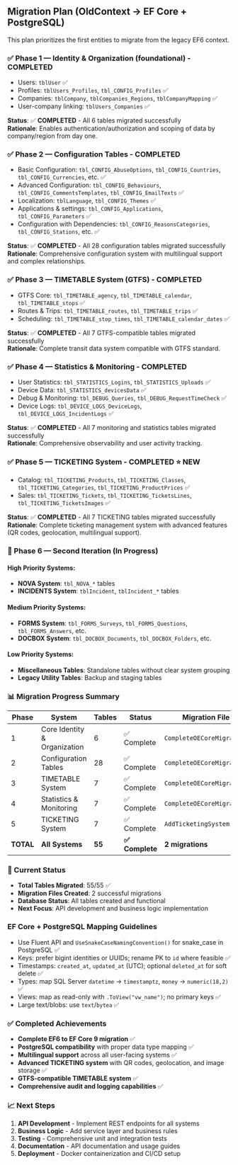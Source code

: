 ## Migration Plan (OldContext → EF Core + PostgreSQL)

This plan prioritizes the first entities to migrate from the legacy EF6 context.

### ✅ Phase 1 — Identity & Organization (foundational) - **COMPLETED**
- Users: `tblUser` ✅
- Profiles: `tblUsers_Profiles`, `tbl_CONFIG_Profiles` ✅
- Companies: `tblCompany`, `tblCompanies_Regions`, `tblCompanyMapping` ✅
- User-company linking: `tblUsers_Companies` ✅

**Status**: ✅ **COMPLETED** - All 6 tables migrated successfully  
**Rationale**: Enables authentication/authorization and scoping of data by company/region from day one.

### ✅ Phase 2 — Configuration Tables - **COMPLETED**
- Basic Configuration: `tbl_CONFIG_AbuseOptions`, `tbl_CONFIG_Countries`, `tbl_CONFIG_Currencies`, etc. ✅
- Advanced Configuration: `tbl_CONFIG_Behaviours`, `tbl_CONFIG_CommentsTemplates`, `tbl_CONFIG_EmailTexts` ✅
- Localization: `tblLanguage`, `tbl_CONFIG_Themes` ✅
- Applications & settings: `tbl_CONFIG_Applications`, `tbl_CONFIG_Parameters` ✅
- Configuration with Dependencies: `tbl_CONFIG_ReasonsCategories`, `tbl_CONFIG_Stations`, etc. ✅

**Status**: ✅ **COMPLETED** - All 28 configuration tables migrated successfully  
**Rationale**: Comprehensive configuration system with multilingual support and complex relationships.

### ✅ Phase 3 — TIMETABLE System (GTFS) - **COMPLETED**
- GTFS Core: `tbl_TIMETABLE_agency`, `tbl_TIMETABLE_calendar`, `tbl_TIMETABLE_stops` ✅
- Routes & Trips: `tbl_TIMETABLE_routes`, `tbl_TIMETABLE_trips` ✅
- Scheduling: `tbl_TIMETABLE_stop_times`, `tbl_TIMETABLE_calendar_dates` ✅

**Status**: ✅ **COMPLETED** - All 7 GTFS-compatible tables migrated successfully  
**Rationale**: Complete transit data system compatible with GTFS standard.

### ✅ Phase 4 — Statistics & Monitoring - **COMPLETED**
- User Statistics: `tbl_STATISTICS_Logins`, `tbl_STATISTICS_Uploads` ✅
- Device Data: `tbl_STATISTICS_devicesData` ✅
- Debug & Monitoring: `tbl_DEBUG_Queries`, `tbl_DEBUG_RequestTimeCheck` ✅
- Device Logs: `tbl_DEVICE_LOGS_DeviceLogs`, `tbl_DEVICE_LOGS_IncidentLogs` ✅

**Status**: ✅ **COMPLETED** - All 7 monitoring and statistics tables migrated successfully  
**Rationale**: Comprehensive observability and user activity tracking.

### ✅ Phase 5 — TICKETING System - **COMPLETED** ⭐ **NEW**
- Catalog: `tbl_TICKETING_Products`, `tbl_TICKETING_Classes`, `tbl_TICKETING_Categories`, `tbl_TICKETING_ProductPrices` ✅
- Sales: `tbl_TICKETING_Tickets`, `tbl_TICKETING_TicketsLines`, `tbl_TICKETING_TicketsImages` ✅

**Status**: ✅ **COMPLETED** - All 7 TICKETING tables migrated successfully  
**Rationale**: Complete ticketing management system with advanced features (QR codes, geolocation, multilingual support).

### 🔄 Phase 6 — Second Iteration (In Progress)
#### High Priority Systems:
- **NOVA System**: `tbl_NOVA_*` tables
- **INCIDENTS System**: `tblIncident`, `tblIncident_*` tables

#### Medium Priority Systems:
- **FORMS System**: `tbl_FORMS_Surveys`, `tbl_FORMS_Questions`, `tbl_FORMS_Answers`, etc.
- **DOCBOX System**: `tbl_DOCBOX_Documents`, `tbl_DOCBOX_Folders`, etc.

#### Low Priority Systems:
- **Miscellaneous Tables**: Standalone tables without clear system grouping
- **Legacy Utility Tables**: Backup and staging tables

### 📊 Migration Progress Summary

| Phase | System | Tables | Status | Migration File |
|-------|--------|--------|--------|----------------|
| 1 | Core Identity & Organization | 6 | ✅ Complete | `CompleteOECoreMigration` |
| 2 | Configuration Tables | 28 | ✅ Complete | `CompleteOECoreMigration` |
| 3 | TIMETABLE System | 7 | ✅ Complete | `CompleteOECoreMigration` |
| 4 | Statistics & Monitoring | 7 | ✅ Complete | `CompleteOECoreMigration` |
| 5 | TICKETING System | 7 | ✅ Complete | `AddTicketingSystem` |
| **TOTAL** | **All Systems** | **55** | **✅ Complete** | **2 migrations** |

### 🎯 Current Status
- **Total Tables Migrated**: 55/55 ✅
- **Migration Files Created**: 2 successful migrations
- **Database Status**: All tables created and functional
- **Next Focus**: API development and business logic implementation

### EF Core + PostgreSQL Mapping Guidelines
- Use Fluent API and `UseSnakeCaseNamingConvention()` for snake_case in PostgreSQL ✅
- Keys: prefer bigint identities or UUIDs; rename PK to `id` where feasible ✅
- Timestamps: `created_at`, `updated_at` (UTC); optional `deleted_at` for soft delete ✅
- Types: map SQL Server `datetime` → `timestamptz`, `money` → `numeric(18,2)` ✅
- Views: map as read-only with `.ToView("vw_name")`; no primary keys ✅
- Large text/blobs: use `text`/`bytea` ✅

### ✅ Completed Achievements
- **Complete EF6 to EF Core 9 migration** ✅
- **PostgreSQL compatibility** with proper data type mapping ✅
- **Multilingual support** across all user-facing systems ✅
- **Advanced TICKETING system** with QR codes, geolocation, and image storage ✅
- **GTFS-compatible TIMETABLE system** ✅
- **Comprehensive audit and logging capabilities** ✅

### 📈 Next Steps
1. **API Development** - Implement REST endpoints for all systems
2. **Business Logic** - Add service layer and business rules
3. **Testing** - Comprehensive unit and integration tests
4. **Documentation** - API documentation and usage guides
5. **Deployment** - Docker containerization and CI/CD setup


